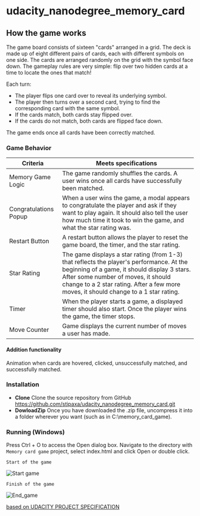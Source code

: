 # udacity_nanodegree_memory_card

## How the game works

The game board consists of sixteen "cards" arranged in a grid. The deck is made up of eight different pairs of cards, each with different symbols on one side. The cards are arranged randomly on the grid with the symbol face down. The gameplay rules are very simple: flip over two hidden cards at a time to locate the ones that match!

Each turn:

* The player flips one card over to reveal its underlying symbol.
* The player then turns over a second card, trying to find the corresponding card with the same symbol.
* If the cards match, both cards stay flipped over.
* If the cards do not match, both cards are flipped face down.

The game ends once all cards have been correctly matched.

### Game Behavior

Criteria | Meets specifications
--- | ---- 
Memory Game Logic | The game randomly shuffles the cards. A user wins once all cards have successfully been matched.
Congratulations Popup | When a user wins the game, a modal appears to congratulate the player and ask if they want to play again. It should also tell the user how much time it took to win the game, and what the star rating was.
Restart Button | A restart button allows the player to reset the game board, the timer, and the star rating.
Star Rating | The game displays a star rating (from 1-3) that reflects the player's performance. At the beginning of a game, it should display 3 stars. After some number of moves, it should change to a 2 star rating. After a few more moves, it should change to a 1 star rating.
Timer | When the player starts a game, a displayed timer should also start. Once the player wins the game, the timer stops.
Move Counter | Game displays the current number of moves a user has made.

#### Addition functionality
Animation when cards are hovered, clicked, unsuccessfully matched, and successfully matched.

### Installation
* **Clone** Clone the source repository from GitHub
https://github.com/stipaxa/udacity_nanodegree_memory_card.git
* **DowloadZip** Once you have downloaded the .zip file, uncompress it into a folder wherever you want (such as in C:\memory_card_game).

### Running (Windows)
Press Ctrl + O to access the Open dialog box. Navigate to the directory with `Memory card game` project, select index.html and click Open or double click.

`Start of the game`

![Start game](https://image.ibb.co/hLGErn/start_game.png)

`Finish of the game`

![End_game](https://image.ibb.co/b0Dagn/end_game.png)

[based on UDACITY PROJECT SPECIFICATION](https://review.udacity.com/#!/rubrics/591/view)
